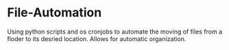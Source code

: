 # File-Automation

Using python scripts and os cronjobs to automate the moving of files from a floder to its desried location. Allows for automatic organization.
